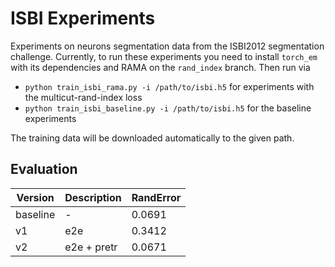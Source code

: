 # ISBI Experiments

Experiments on neurons segmentation data from the ISBI2012 segmentation challenge.
Currently, to run these experiments you need to install `torch_em` with its dependencies and RAMA on the `rand_index` branch.
Then run via
- `python train_isbi_rama.py -i /path/to/isbi.h5` for experiments with the multicut-rand-index loss
- `python train_isbi_baseline.py -i /path/to/isbi.h5` for the baseline experiments

The training data will be downloaded automatically to the given path.

## Evaluation

| Version  | Description | RandError  |
| -------- | ----------- | ---------- |
| baseline | -           | 0.0691     |
| v1       | e2e         | 0.3412     |
| v2       | e2e + pretr | 0.0671     |
